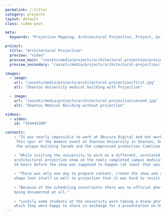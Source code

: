 ```yaml
---
permalink: /:title/
category: projects
layout: default
class: video-post

meta:
  keywords: "Projection Mapping, Architectural Projection, Project, Software, China"

project:
  title: "Architectural Projection"
  preview: "video"
  preview_main: "/assets/media/projects/architectural-projection/preview.webm"
  preview_secondary: "/assets/media/projects/architectural-projection/logo.mp4"

images:
  - image:
    url: "/assets/media/projects/architectural-projection/first.jpg"
    alt: "Shantou University medical building with Projection"

  - image:
    url: "/assets/media/projects/architectural-projection/second.jpg"
    alt: "Shantou Medical Building without projection"

videos:
  - video:
    id: "354445100"

contents:
    - "It was nearly impossible to work at Obscura Digital and not work on architectural projection mapping at some point. 
     This spur of the moment event at Shantou University in Shantou, Guangdong, China was particularly memorable because of 
     the unique building facade and the compressed production timeline."

    - "While visiting the university to work on a different, unrelated projection mapping project, we were asked to do an 
    architectural projection show on the newly completed campus medical building. The spontaneous request came approximately 
    24 hours before the show was supposed to happen (at least that was when I first heard of it)."
    
    - "There was only one day to prepare content, create the show and align the projectors but the building's
    shape lent itself so well to projection that it was hard to resist."
    
    - "Because of the scheduling constraints there was no official photographer to capture this job and it came close to not 
    being documented at all."
    
    - "Luckily some students at the university were taking a drone photography class nearby and captured footage of the event
    which they were happy to share in exchange for a presentation on how to projection map buildings."
---
```

